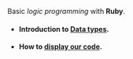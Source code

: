 Basic _logic programming_ with **Ruby**.

* ####  Introduction to [Data types](https://github.com/sarashb/ruby-lewagon/blob/main/data-types.md).
* ####  How to [display our code](https://github.com/sarashb/ruby-lewagon/blob/main/displaying-code.md).
